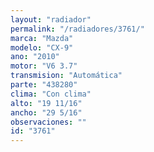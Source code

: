 ```yaml
---
layout: "radiador"
permalink: "/radiadores/3761/"
marca: "Mazda"
modelo: "CX-9"
ano: "2010"
motor: "V6 3.7"
transmision: "Automática"
parte: "438280"
clima: "Con clima"
alto: "19 11/16"
ancho: "29 5/16"
observaciones: ""
id: "3761"
---
```


